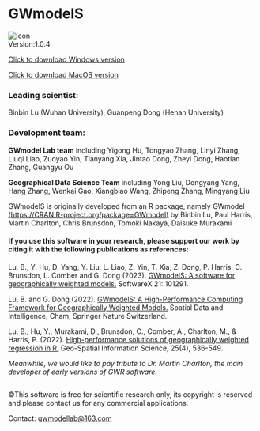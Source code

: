 # GWmodelS

![icon](./icons/GWmodelS.ico "Icon")  
Version:1.0.4

[Click to download Windows version](https://github.com/GWmodel-Lab/GWmodelS/releases/download/GWmodelS-Installer-V1.0.4/GWmodelS-v1.0.4.exe)

[Click to download MacOS version](https://github.com/GWmodel-Lab/GWmodelS/releases/download/GWmodelS-Installer-V1.0.4/GWmodelS.dmg)

### Leading scientist:
Binbin Lu (Wuhan University), Guanpeng Dong (Henan University)

### Development team:
**GWmodel Lab team** including Yigong Hu, Tongyao Zhang, Linyi Zhang, Liuqi Liao, Zuoyao Yin, Tianyang Xia, Jintao Dong, Zheyi Dong, Haotian Zhang, Guangyu Ou

**Geographical Data Science Team** including Yong Liu, Dongyang Yang, Hang Zhang, Wenkai Gao, Xiangbiao Wang, Zhipeng Zhang, Mingyang Liu

GWmodelS is originally developed from an R package, namely GWmodel [(https://CRAN.R-project.org/package=GWmodel)](https://CRAN.R-project.org/package=GWmodel) by Binbin Lu, Paul Harris, Martin Charlton, Chris Brunsdon, Tomoki Nakaya, Daisuke Murakami

#### If you use this software in your research, please support our work by citing it with the following publications as references:
Lu, B., Y. Hu, D. Yang, Y. Liu, L. Liao, Z. Yin, T. Xia, Z. Dong, P. Harris, C. Brunsdon, L. Comber and G. Dong (2023). <a href='https://www.sciencedirect.com/science/article/pii/S2352711022002096'>GWmodelS: A software for geographically weighted models.</a> SoftwareX 21: 101291.

Lu, B. and G. Dong (2022). <a href='https://link.springer.com/chapter/10.1007/978-3-031-24521-3_11'>GWmodelS: A High-Performance Computing Framework for Geographically Weighted Models.</a> Spatial Data and Intelligence, Cham, Springer Nature Switzerland.

Lu, B., Hu, Y., Murakami, D., Brunsdon, C., Comber, A., Charlton, M., & Harris, P. (2022). <a href='https://www.tandfonline.com/doi/full/10.1080/10095020.2022.2064244'>High-performance solutions of geographically weighted regression in R.</a> Geo-Spatial Information Science, 25(4), 536-549.    

*Meanwhile, we would like to pay tribute to Dr. Martin Charlton, the main developer of early versions of GWR software.*
## 

©This software is free for scientific research only, its copyright is reserved and please contact us for any commercial applications.

Contact: gwmodellab@163.com
